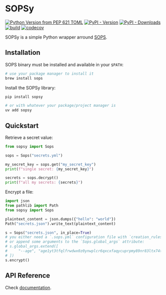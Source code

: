 # SOPSy

[![Python Version from PEP 621 TOML](https://img.shields.io/python/required-version-toml?tomlFilePath=https%3A%2F%2Fgithub.com%2Fnikaro%2Fsopsy%2Fraw%2Fmain%2Fpyproject.toml)](https://www.python.org/downloads/)
[![PyPI - Version](https://img.shields.io/pypi/v/sopsy)](https://pypi.org/project/sopsy/)
[![PyPI - Downloads](https://img.shields.io/pypi/dm/sopsy)](https://pypi.org/project/sopsy/#files)
[![build](https://github.com/nikaro/sopsy/actions/workflows/ci.yml/badge.svg?branch=main)](https://github.com/nikaro/sopsy/actions/workflows/ci.yml)
[![codecov](https://codecov.io/github/nikaro/sopsy/graph/badge.svg?token=DEVPQ8M6C4)](https://codecov.io/github/nikaro/sopsy)

SOPSy is a simple Python wrapper arround [SOPS](https://github.com/getsops/sops).

## Installation

SOPS binary must be installed and available in your `$PATH`:

```sh
# use your package manager to install it
brew install sops
```

Install the SOPSy library:

```sh
pip install sopsy

# or with whatever your package/project manager is
uv add sopsy
```

## Quickstart

Retrieve a secret value:

```python
from sopsy import Sops

sops = Sops("secrets.yml")

my_secret_key = sops.get("my_secret_key")
print(f"single secret: {my_secret_key}")

secrets = sops.decrypt()
print(f"all my secrets: {secrets}")
```

Encrypt a file:

```python
import json
from pathlib import Path
from sopsy import Sops

plaintext_content = json.dumps({"hello": "world"})
Path("secrets.json").write_text(plaintext_content)

s = Sops("secrets.json", in_place=True)
# you either need a `.sops.yml` configuration file with `creation_rules` set
# or append some arguments to the `Sops.global_args` attribute:
# s.global_args.extend([
#     "--age", "age1yt3tfqlfrwdwx0z0ynwplcr6qxcxfaqycuprpmy89nr83ltx74tqdpszlw"
# ])
s.encrypt()
```

## API Reference

Check [documentation](http://sopsy.nikaro.net/reference/).
